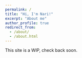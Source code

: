 ```yaml
---
permalink: /
title: "Hi, I'm Nari!"
excerpt: "About me"
author_profile: true
redirect_from: 
  - /about/
  - /about.html
---
```


This site is a WIP, check back soon.
